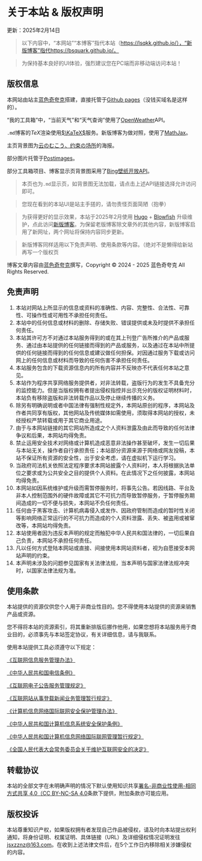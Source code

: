 ﻿# 关于本站 & 版权声明

更新：2025年2月14日

>以下内容中，“本网站”“本博客”指代本站（https://lsqkk.github.io/），“新版博客”指代https://bsquark.github.io/。

>为保持基本良好的UI体验，强烈建议您在PC端而非移动端访问本站！

## 版权信息

本网站由站主[蓝色奇夸克](https://space.bilibili.com/2105459088)搭建，直接托管于<a href="pages.github.com">Github pages</a>（没钱买域名是这样的）。

“我的工具箱”中，“当前天气”和“天气查询”使用了[OpenWeather](https://openweathermap.org/api)API。

`.md`博客的$TeX$渲染使用[$\KaTeX$](https://katex.org/)服务。新版博客为做对照，使用了[MathJax](https://github.com/mathjax/MathJax)。

主页背景图为[云のむこう、约束の场所](https://www.bilibili.com/bangumi/play/ss2545)的海报。

部分图片托管于[Postimages](https://postimages.org/)。

部分工具箱项目、博客显示页背景图采用了[Bing壁纸开放API](https://bing.img.run/api.html)。

>本页也为`.md`显示页，如背景图无法加载，请点击上述API链接选择允许访问即可。

>您现在看到的本站UI是站主手搓的，请勿责怪页面简陋（抱拳）

>为获得更好的显示效果，本站于2025年2月使用 [Hugo](https://gohugo.io) + [Blowfish](https://blowfish.page/zh-cn/) 升级维护，点此访问[新版博客](https://bsquark.github.io)。为保留老版博客除文章外的其他内容，新版博客启用了新网址，两个网址将保持内容同步更新。

>新版博客同样适用以下免责声明、使用条款等内容。（绝对不是懒得给新站再写一个版权页

博客文章内容由[蓝色奇夸克](https://space.bilibili.com/2105459088)撰写，Copyright © 2024 - 2025 蓝色奇夸克 All Rights Reserved.


## 免责声明

1.  本站对网站上所显示的信息或资料的准确性、内容、完整性、合法性、可靠性、可操作性或可用性不承担任何责任。
2.  本站中的任何信息或材料的删除、存储失败、错误提供或未及时提供不承担任何责任。
3.  本站其许可方不对通过本站服务得到的或在其上刊登广告所推介的产品或服务、通过由本站提供的任何链接而得到的产品或服务，以及通过在本站中所提供的任何链接而得到的任何信息或建议做任何担保。对因通过服务下载或访问网上的任何信息或材料而导致的任何伤害不承担任何责任。
4.  本站服务包含的下载资源信息内的所有内容并不反映亦不代表任何本站之意见。
5.  本站作为程序共享网络服务提供者，对非法转载，盗版行为的发生不具备充分的监控能力。但是当版权拥有者提出侵权指控并出示充分的版权证明材料时，本站负有移除盗版和非法转载作品以及停止继续传播的义务。
6.  除另有明确说明或者中国法律有强制性规定外，本网站原创的程序，本网站及作者共同享有版权，其他网站及传统媒体如需使用，须取得本网站的授权，未经授权严禁转载或用于其它商业用途。
7.  由于与本网站链接的其它网站所造成之个人资料泄露及由此而导致的任何法律争议和后果，本网站均得免责。
8.  禁止运用安全技术对网络或计算机造成恶意非法操作甚至破坏，发生一切后果与本站无关，操作者自行承担责任；本站部分资源来源于网络或网友投稿，本站不保证所有资源的安全性，出于安全考虑，请在虚拟机下运行学习。
9.  当政府司法机关依照法定程序要求本网站披露个人资料时，本人将根据执法单位之要求或为公共安全之目的提供个人资料。在此情况下之任何披露，本网站均得免责。
10.  本网站如因系统维护或升级而需暂停服务时，将事先公告。若因线路、平台及非本人控制范围外的硬件故障或其它不可抗力而导致暂停服务，于暂停服务期间造成的一切不便与损失，本网站不负任何责任。
11.  任何由于黑客攻击、计算机病毒侵入或发作、因政府管制而造成的暂时性关闭等影响网络正常运行的不可抗力而造成的个人资料泄露、丢失、被盗用或被窜改等，本网站均得免责。
12.  本站使用者因为违反本声明的规定而触犯中华人民共和国法律的，一切后果自己负责，本网站不承担任何责任。
13.  凡以任何方式登陆本网站或直接、间接使用本网站资料者，视为自愿接受本网站声明的约束。
14.  本声明未涉及的问题参见国家有关法律法规，当本声明与国家法律法规冲突时，以国家法律法规为准。


## 使用条款

本站提供的资源仅供您个人用于非商业性目的。您不得使用本站提供的资源来销售产品或资源。

您不得将本站的资源索引，将其重新排版后挪作他用，如果您想将本站服务用于商业目的，必须事先与本站签定协议，有关详细信息，请与我联系。

使用本站提供工具必须遵守以下规定：

[《互联网信息服务管理办法》](http://www.gov.cn/zhengce/2020-12/26/content_5574367.htm)

[《中华人民共和国电信条例》](http://www.gov.cn/zhengce/2020-12/26/content_5574368.htm)

[《互联网电子公告服务管理规定》](http://www.gov.cn/gongbao/content/2001/content_61064.htm)

[《互联网站从事登载新闻业务管理暂行规定》](http://www.gov.cn/gongbao/content/2001/content_132314.htm)

[《计算机信息网络国际联网安全保护管理办法》](http://www.gov.cn/zhengce/2020-12/26/content_5574873.htm)

[《中华人民共和国计算机信息系统安全保护条例》](http://www.gov.cn/zhengce/2020-12/25/content_5575080.htm)

[《中华人民共和国计算机信息网络国际联网管理暂行规定》](http://www.gov.cn/zhengce/2020-12/26/content_5574802.htm)

[《全国人民代表大会常务委员会关于维护互联网安全的决定》](http://www.gov.cn/gongbao/content/2001/content_61258.htm)

## 转载协议


本站的全部文字在未明确声明的情况下默认使用知识共享[署名-非商业性使用-相同方式共享 4.0（CC BY-NC-SA 4.0](https://creativecommons.org/licenses/by-nc-sa/4.0/)条款下提供，附加条款亦可能应用。

## 版权投诉

本站尊重知识产权，如果版权拥有者发现自己作品被侵权，请及时向本站提出权利通知，将身份证明、权属证明、具体链接（URL）及详细侵权情况证明发往[jsxzznz@163.com](mailto:jsxzznz@163.com "向 jsxzznz@163.com 发送邮件")。在收到上述法律文件后，在5个工作日内移除相关涉嫌侵权的内容。
